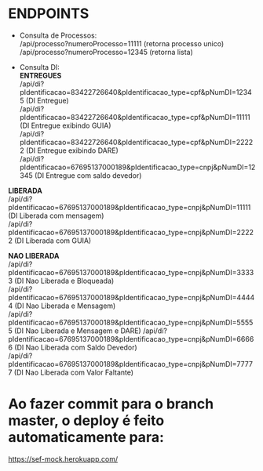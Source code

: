 # ENDPOINTS  
- Consulta de Processos:  
/api/processo?numeroProcesso=11111 (retorna processo unico)  
/api/processo?numeroProcesso=12345 (retorna lista)  
    
- Consulta DI:    
**ENTREGUES**  
/api/di?pIdentificacao=83422726640&pIdentificacao_type=cpf&pNumDI=12345 (DI Entregue)  
/api/di?pIdentificacao=83422726640&pIdentificacao_type=cpf&pNumDI=11111 (DI Entregue exibindo GUIA)  
/api/di?pIdentificacao=83422726640&pIdentificacao_type=cpf&pNumDI=22222 (DI Entregue exibindo DARE)  
/api/di?pIdentificacao=67695137000189&pIdentificacao_type=cnpj&pNumDI=12345 (DI Entregue com saldo devedor)  
  
**LIBERADA**    
/api/di?pIdentificacao=67695137000189&pIdentificacao_type=cnpj&pNumDI=11111 (DI Liberada com mensagem)  
/api/di?pIdentificacao=67695137000189&pIdentificacao_type=cnpj&pNumDI=22222 (DI Liberada com GUIA)  
  
**NAO LIBERADA**  
/api/di?pIdentificacao=67695137000189&pIdentificacao_type=cnpj&pNumDI=33333 (DI Nao Liberada e Bloqueada)  
/api/di?pIdentificacao=67695137000189&pIdentificacao_type=cnpj&pNumDI=44444 (DI Nao Liberada e Mensagem)   
/api/di?pIdentificacao=67695137000189&pIdentificacao_type=cnpj&pNumDI=55555 (DI Nao Liberada e Mensagem e DARE)
/api/di?pIdentificacao=67695137000189&pIdentificacao_type=cnpj&pNumDI=66666 (DI Nao Liberada com Saldo Devedor)   
/api/di?pIdentificacao=67695137000189&pIdentificacao_type=cnpj&pNumDI=77777 (DI Nao Liberada com Valor Faltante)      

  
# Ao fazer commit para o branch master, o deploy é feito automaticamente para:    
https://sef-mock.herokuapp.com/  